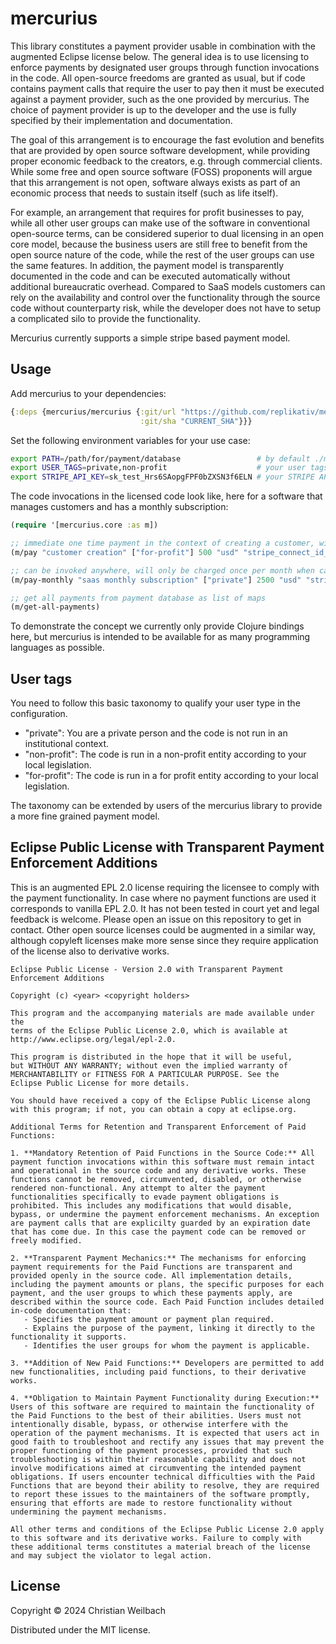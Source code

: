 # mercurius

This library constitutes a payment provider usable in combination with the augmented Eclipse license below. The general idea is to use licensing to enforce payments by designated user groups through function invocations in the code. All open-source freedoms are granted as usual, but if code contains payment calls that require the user to pay then it must be executed against a payment provider, such as the one provided by mercurius. The choice of payment provider is up to the developer and the use is fully specified by their implementation and documentation.

The goal of this arrangement is to encourage the fast evolution and benefits that are provided by open source software development, while providing proper economic feedback to the creators, e.g. through commercial clients. While some free and open source software (FOSS) proponents will argue that this arrangement is not open, software always exists as part of an economic process that needs to sustain itself (such as life itself). 

For example, an arrangement that requires for profit businesses to pay, while all other user groups can make use of the software in conventional open-source terms, can be considered superior to dual licensing in an open core model, because the business users are still free to benefit from the open source nature of the code, while the rest of the user groups can use the same features. In addition, the payment model is transparently documented in the code and can be executed automatically without additional bureaucratic overhead. Compared to SaaS models customers can rely on the availability and control over the functionality through the source code without counterparty risk, while the developer does not have to setup a complicated silo to provide the functionality.

Mercurius currently supports a simple stripe based payment model. 

## Usage

Add mercurius to your dependencies:

~~~clojure
{:deps {mercurius/mercurius {:git/url "https://github.com/replikativ/mercurius.git"
                             :git/sha "CURRENT_SHA"}}}
~~~

Set the following environment variables for your use case:

~~~bash
export PATH=/path/for/payment/database                 # by default ./mercurius
export USER_TAGS=private,non-profit                    # your user tags, by default "private"
export STRIPE_API_KEY=sk_test_Hrs6SAopgFPF0bZXSN3f6ELN # your STRIPE API KEY
~~~

The code invocations in the licensed code look like, here for a software that manages customers and has a monthly subscription:

~~~clojure
(require '[mercurius.core :as m])

;; immediate one time payment in the context of creating a customer, will charge every time when it is invoked
(m/pay "customer creation" ["for-profit"] 500 "usd" "stripe_connect_id_for_developer")

;; can be invoked anywhere, will only be charged once per month when called
(m/pay-monthly "saas monthly subscription" ["private"] 2500 "usd" "stripe_connect_id_for_developer")

;; get all payments from payment database as list of maps
(m/get-all-payments)
~~~

To demonstrate the concept we currently only provide Clojure bindings here, but mercurius is intended to be available for as many programming languages as possible.

## User tags

You need to follow this basic taxonomy to qualify your user type in the configuration. 

- "private": You are a private person and the code is not run in an institutional context.
- "non-profit": The code is run in a non-profit entity according to your local legislation.
- "for-profit": The code is run in a for profit entity according to your local legislation.

The taxonomy can be extended by users of the mercurius library to provide a more fine grained payment model. 

## Eclipse Public License with Transparent Payment Enforcement Additions

This is an augmented EPL 2.0 license requiring the licensee to comply with the payment functionality. In case where no payment functions are used it corresponds to vanilla EPL 2.0. It has not been tested in court yet and legal feedback is welcome. Please open an issue on this repository to get in contact. Other open source licenses could be augmented in a similar way, although copyleft licenses make more sense since they require application of the license also to derivative works.

~~~
Eclipse Public License - Version 2.0 with Transparent Payment Enforcement Additions

Copyright (c) <year> <copyright holders>

This program and the accompanying materials are made available under the
terms of the Eclipse Public License 2.0, which is available at
http://www.eclipse.org/legal/epl-2.0.

This program is distributed in the hope that it will be useful,
but WITHOUT ANY WARRANTY; without even the implied warranty of
MERCHANTABILITY or FITNESS FOR A PARTICULAR PURPOSE. See the
Eclipse Public License for more details.

You should have received a copy of the Eclipse Public License along
with this program; if not, you can obtain a copy at eclipse.org.

Additional Terms for Retention and Transparent Enforcement of Paid Functions:

1. **Mandatory Retention of Paid Functions in the Source Code:** All payment function invocations within this software must remain intact and operational in the source code and any derivative works. These functions cannot be removed, circumvented, disabled, or otherwise rendered non-functional. Any attempt to alter the payment functionalities specifically to evade payment obligations is prohibited. This includes any modifications that would disable, bypass, or undermine the payment enforcement mechanisms. An exception are payment calls that are explicilty guarded by an expiration date that has come due. In this case the payment code can be removed or freely modified.

2. **Transparent Payment Mechanics:** The mechanisms for enforcing payment requirements for the Paid Functions are transparent and provided openly in the source code. All implementation details, including the payment amounts or plans, the specific purposes for each payment, and the user groups to which these payments apply, are described within the source code. Each Paid Function includes detailed in-code documentation that:
   - Specifies the payment amount or payment plan required.
   - Explains the purpose of the payment, linking it directly to the functionality it supports.
   - Identifies the user groups for whom the payment is applicable.

3. **Addition of New Paid Functions:** Developers are permitted to add new functionalities, including paid functions, to their derivative works. 

4. **Obligation to Maintain Payment Functionality during Execution:** Users of this software are required to maintain the functionality of the Paid Functions to the best of their abilities. Users must not intentionally disable, bypass, or otherwise interfere with the operation of the payment mechanisms. It is expected that users act in good faith to troubleshoot and rectify any issues that may prevent the proper functioning of the payment processes, provided that such troubleshooting is within their reasonable capability and does not involve modifications aimed at circumventing the intended payment obligations. If users encounter technical difficulties with the Paid Functions that are beyond their ability to resolve, they are required to report these issues to the maintainers of the software promptly, ensuring that efforts are made to restore functionality without undermining the payment mechanisms.

All other terms and conditions of the Eclipse Public License 2.0 apply to this software and its derivative works. Failure to comply with these additional terms constitutes a material breach of the license and may subject the violator to legal action.
~~~

## License

Copyright © 2024 Christian Weilbach

Distributed under the MIT license.